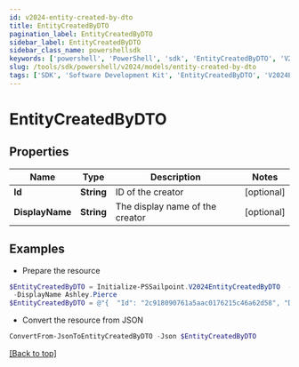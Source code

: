 ```yaml
---
id: v2024-entity-created-by-dto
title: EntityCreatedByDTO
pagination_label: EntityCreatedByDTO
sidebar_label: EntityCreatedByDTO
sidebar_class_name: powershellsdk
keywords: ['powershell', 'PowerShell', 'sdk', 'EntityCreatedByDTO', 'V2024EntityCreatedByDTO'] 
slug: /tools/sdk/powershell/v2024/models/entity-created-by-dto
tags: ['SDK', 'Software Development Kit', 'EntityCreatedByDTO', 'V2024EntityCreatedByDTO']
---
```



# EntityCreatedByDTO

## Properties

Name | Type | Description | Notes
------------ | ------------- | ------------- | -------------
**Id** | **String** | ID of the creator | [optional] 
**DisplayName** | **String** | The display name of the creator | [optional] 

## Examples

- Prepare the resource
```powershell
$EntityCreatedByDTO = Initialize-PSSailpoint.V2024EntityCreatedByDTO  -Id 2c918090761a5aac0176215c46a62d58 `
 -DisplayName Ashley.Pierce
$EntityCreatedByDTO = @"{  "Id": "2c918090761a5aac0176215c46a62d58", "DisplayName": "Ashley.Pierce" }"@
```

- Convert the resource from JSON
```powershell
ConvertFrom-JsonToEntityCreatedByDTO -Json $EntityCreatedByDTO
```


[[Back to top]](#) 


